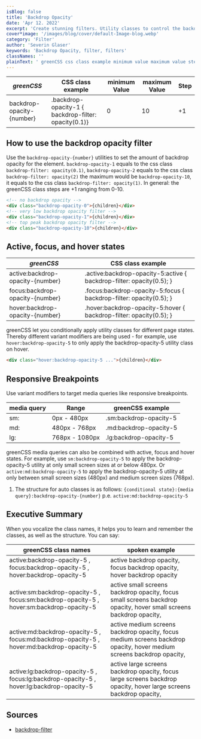 ```yaml
---
isBlog: false
title: 'Backdrop Opacity'
date: 'Apr 12. 2022'
excerpt: 'Create stunning filters. Utility classes to control the backdrop opacity filters.'
cover*image: '/images/blog/cover/default-Image-blog.webp'
category: 'Filter'
author: 'Severin Glaser'
keywords: 'Backdrop Opacity, filter, filters'
classNames: ''
plainText: ' greenCSS css class example minimum value maximum value step backdrop-opacity number backdrop-opacity-1 backdrop-filter: opacity 0 1 0 10 +1 How to use the backdrop opacity filter use the `backdrop-opacity number ` utilities to set the amount of backdrop opacity for the element `backdrop-opacity-1` equals to the css class `backdrop-filter: opacity 0 1 ` `backdrop-opacity-2` equals to the css class `backdrop-filter: opacity 2 ` the maximum would be `backdrop-opacity-10` it equals to the css class `backdrop-filter: opacity 1 ` in general: the greenCSS class steps are +1 ranging from 0-10  active focus and hover states greenCSS css class example active:backdrop-opacity number active :backdrop-opacity-5:active backdrop-filter: opacity 0 5 ; focus:backdrop-opacity number focus :backdrop-opacity-5:focus backdrop-filter: opacity 0 5 ; hover:backdrop-opacity number hover :backdrop-opacity-5:hover backdrop-filter: opacity 0 5 ; greenCSS let you conditionally apply utility classes for different page states thereby different variant modifiers are being used for example use `hover:backdrop-opacity-5` to only apply the backdrop-opacity-5 utility class on hover  responsive breakpoints use variant modifiers to target media queries like responsive breakpoints media query range greenCSS example sm: 0px 480px sm:backdrop-opacity-5 md: 480px 768px md:backdrop-opacity-5 lg: 768px 1080px lg:backdrop-opacity-5 greenCSS media queries can also be combined with active focus and hover states for example use `sm:backdrop-opacity-5` to apply the backdrop-opacity-5 utility at only small screen sizes at or below 480px or `active:md:backdrop-opacity-5` to apply the backdrop-opacity-5 utility at only between small screen sizes 480px and medium screen sizes 768px 1 the structure for auto classes is as follows: ` conditional state : media query :backdrop-opacity number ` p e `active:md:backdrop-opacity-5` executive summary when you vocalize the class names it helps you to learn and remember the classes as well as the structure you can say: greenCSS class names spoken example active:backdrop-opacity-5 focus:backdrop-opacity-5 hover:backdrop-opacity-5 active backdrop opacity focus backdrop opacity hover backdrop opacity active:sm:backdrop-opacity-5 focus:sm:backdrop-opacity-5 hover:sm:backdrop-opacity-5 active small screens backdrop opacity focus small screens backdrop opacity hover small screens backdrop opacity active:md:backdrop-opacity-5 focus:md:backdrop-opacity-5 hover:md:backdrop-opacity-5 active medium screens backdrop opacity focus medium screens backdrop opacity hover medium screens backdrop opacity active:lg:backdrop-opacity-5 focus:lg:backdrop-opacity-5 hover:lg:backdrop-opacity-5 active large screens backdrop opacity focus large screens backdrop opacity hover large screens backdrop opacity sources backdrop-filter https: develo mozilla org en-us docs web css backdrop-filter '
---
```


| _greenCSS_                | CSS class example                                    | minimum Value | maximum Value | Step |
| ------------------------- | ---------------------------------------------------- | ------------- | ------------- | ---- |
| backdrop-opacity-{number} | .backdrop-opacity-1 { backdrop-filter: opacity(0.1)} | 0             | 10            | +1   |

## How to use the backdrop opacity filter

Use the `backdrop-opacity-{number}` utilities to set the amount of backdrop opacity for the element. `backdrop-opacity-1` equals to the css class `backdrop-filter: opacity(0.1)`, `backdrop-opacity-2` equals to the css class `backdrop-filter: opacity(2)` the maximum would be `backdrop-opacity-10`, it equals to the css class `backdrop-filter: opacity(1)`. In general: the greenCSS class steps are +1 ranging from 0-10.

```html
<!-- no backdrop opacity -->
<div class="backdrop-opacity-0">{children}</div>
<!-- very low backdrop opacity filter -->
<div class="backdrop-opacity-1">{children}</div>
<!-- top peak backdrop opacity filter -->
<div class="backdrop-opacity-10">{children}</div>
```

## Active, focus, and hover states

| _greenCSS_                       | CSS class example                                                     |
| -------------------------------- | --------------------------------------------------------------------- |
| active:backdrop-opacity-{number} | .active\:backdrop-opacity-5:active { backdrop-filter: opacity(0.5); } |
| focus:backdrop-opacity-{number}  | .focus\:backdrop-opacity-5:focus { backdrop-filter: opacity(0.5); }   |
| hover:backdrop-opacity-{number}  | .hover\:backdrop-opacity-5:hover { backdrop-filter: opacity(0.5); }   |

greenCSS let you conditionally apply utility classes for different page states. Thereby different variant modifiers are being used - for example, use `hover:backdrop-opacity-5` to only apply the backdrop-opacity-5 utility class on hover.

```html
<div class="hover:backdrop-opacity-5 ...">{children}</div>
```

## Responsive Breakpoints

Use variant modifiers to target media queries like responsive breakpoints.

| media query | Range          | greenCSS example       |
| ----------- | -------------- | ---------------------- |
| sm:         | 0px - 480px    | .sm:backdrop-opacity-5 |
| md:         | 480px - 768px  | .md:backdrop-opacity-5 |
| lg:         | 768px - 1080px | .lg:backdrop-opacity-5 |

greenCSS media queries can also be combined with active, focus and hover states. For example, use `sm:backdrop-opacity-5` to apply the backdrop-opacity-5 utility at only small screen sizes at or below 480px. Or `active:md:backdrop-opacity-5` to apply the backdrop-opacity-5 utility at only between small screen sizes (480px) and medium screen sizes (768px).

1. The structure for auto classes is as follows: `{conditional state}:{media query}:backdrop-opacity-{number}` p.e. `active:md:backdrop-opacity-5`

## Executive Summary

When you vocalize the class names, it helps you to learn and remember the classes, as well as the structure. You can say:

| greenCSS class names                                                                     | spoken example                                                                                                        |
| ---------------------------------------------------------------------------------------- | --------------------------------------------------------------------------------------------------------------------- |
| active:backdrop-opacity-5 , focus:backdrop-opacity-5 , hover:backdrop-opacity-5          | active backdrop opacity, focus backdrop opacity, hover backdrop opacity                                               |
| active:sm:backdrop-opacity-5 , focus:sm:backdrop-opacity-5 , hover:sm:backdrop-opacity-5 | active small screens backdrop opacity, focus small screens backdrop opacity, hover small screens backdrop opacity,    |
| active:md:backdrop-opacity-5 , focus:md:backdrop-opacity-5 , hover:md:backdrop-opacity-5 | active medium screens backdrop opacity, focus medium screens backdrop opacity, hover medium screens backdrop opacity, |
| active:lg:backdrop-opacity-5 , focus:lg:backdrop-opacity-5 , hover:lg:backdrop-opacity-5 | active large screens backdrop opacity, focus large screens backdrop opacity, hover large screens backdrop opacity,    |

## Sources

- [backdrop-filter](https://develo.mozilla.org/en-US/docs/Web/CSS/backdrop-filter)
